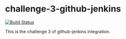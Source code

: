 # challenge-3-github-jenkins

[![Build Status](http://13.236.127.25/buildStatus/icon?job=challenge-3-pipeline)](http://13.236.127.25/job/challenge-3-pipeline/)

This is the challenge 3 of github-jenkins integration.

